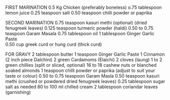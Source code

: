 FIRST MARINATION
0.5 Kg Chicken (preferably boneless)
o.75 tablespoon lemon juice
0.25 teaspoon salt
0.50 teaspoon chilli powder or paprika

SECOND MARINATION
0.75 teaspoon kasuri methi (optional) (dried fenugreek leaves)
0.125 teaspoon turmeric powder (haldi)
0.50 to 0.75 teaspoon Garam Masala
0.75 tablespoon oil
1 tablespoon Ginger Garlic Paste    
0.50 cup greek curd or hung curd (thick curd)

FOR GRAVY
2 tablespoon butter
1 teaspoon Ginger Garlic Paste
1 Cinnamon (2 inch piece Dalchini)
2 green Cardamoms (Elaichi)
2 cloves (laung)
1 to 2 green chillies (split or sliced, optional)
16 to 18 cashew nuts or blanched soaked almonds
1 teaspoon chilli powder or paprika (adjust to suit your taste or colour)
0.50 to 0.75 teaspoon Garam Masla
0.50 teaspoon kasuri methi (crushed or powdered dried fenugreek leaves)
0.25 tablespoon sugar
salt as needed
80 to 100 ml chilled cream
2 tablespoon coriandar leaves (garnishing) 
